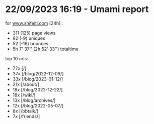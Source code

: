 # 22/09/2023 16:19 - Umami report
for www.shifeiti.com [24h] :

 - 311 (125) page views
 - 82 (-9) uniques
 - 52 (-16) bounces
 - 5h 7' 37'' (2h 52' 33'') totaltime


top 10 urls:
 - 77x [/]
 - 37x [/blog/2022-12-09/]
 - 33x [/blog/2023-01-12/]
 - 21x [/about/]
 - 18x [/blog/2022-12-22/]
 - 18x [/wiki/]
 - 13x [/blog/archives/]
 - 12x [/blog/2022-05-07/]
 - 8x [/bbtalk/]
 - 7x [/friends/]


